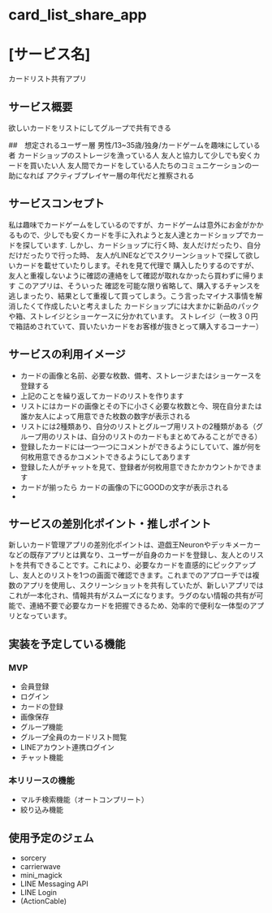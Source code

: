 # card_list_share_app

# [サービス名]
カードリスト共有アプリ

## サービス概要
欲しいカードをリストにしてグループで共有できる

##　想定されるユーザー層
男性/13~35歳/独身/カードゲームを趣味にしている者
カードショップのストレージを漁っている人
友人と協力して少しでも安くカードを買いたい人
友人間でカードをしている人たちのコミュニケーションの一助になれば
アクティブプレイヤー層の年代だと推察される
## サービスコンセプト
私は趣味でカードゲームをしているのですが、カードゲームは意外にお金がかかるもので、少しでも安くカードを手に入れようと友人達とカードショップでカードを探しています. しかし、カードショップに行く時、友人だけだったり、自分だけだったりで行った時、 友人がLINEなどでスクリーンショットで探して欲しいカードを載せていたりします。それを見て代理で 購入したりするのですが、友人と重複しないように確認の連絡をして確認が取れなかったら買わずに帰ります
このアプリは、そういった 確認を可能な限り省略して、購入するチャンスを逃しまったり、結果として重複して買ってしまう。こう言ったマイナス事情を解消したくて作成したいと考えました
カードショップには大まかに新品のパックや箱、ストレイジとショーケースに分かれています。
ストレイジ（一枚３０円で箱詰めされていて、買いたいカードをお客様が抜きとって購入するコーナー）
## サービスの利用イメージ
* カードの画像と名前、必要な枚数、備考、ストレージまたはショーケースを登録する
* 上記のことを繰り返してカードのリストを作ります
* リストにはカードの画像とその下に小さく必要な枚数と今、現在自分または誰か友人によって用意できた枚数の数字が表示される
* リストには2種類あり、自分のリストとグループ用リストの2種類がある（グループ用のリストは、自分のリストのカードもまとめてみることができる）
* 登録したカードには一つ一つにコメントができるようにしていて、誰が何を何枚用意できるかコメントできるようにしてあります
* 登録した人がチャットを見て、登録者が何枚用意できたかカウントかできます
* カードが揃ったら カードの画像の下にGOODの文字が表示される
*
## サービスの差別化ポイント・推しポイント
新しいカード管理アプリの差別化ポイントは、遊戯王Neuronやデッキメーカーなどの既存アプリとは異なり、ユーザーが自身のカードを登録し、友人とのリストを共有できることです。これにより、必要なカードを直感的にピックアップし、友人とのリストを1つの画面で確認できます。これまでのアプローチでは複数のアプリを使用し、スクリーンショットを共有していたが、新しいアプリではこれが一本化され、情報共有がスムーズになります。ラグのない情報の共有が可能で、連絡不要で必要なカードを把握できるため、効率的で便利な一体型のアプリとなっています。
## 実装を予定している機能
### MVP
* 会員登録
* ログイン
* カードの登録
* 画像保存
* グループ機能
* グループ全員のカードリスト閲覧
* LINEアカウント連携ログイン
* チャット機能

### 本リリースの機能
* マルチ検索機能（オートコンプリート）
* 絞り込み機能

## 使用予定のジェム
* sorcery
* carrierwave
* mini_magick
* LINE Messaging API
* LINE Login
* (ActionCable)